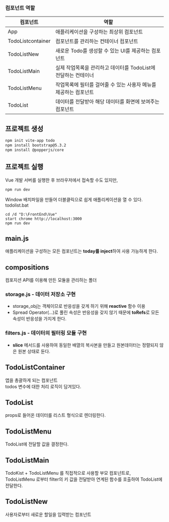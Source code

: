 ### 컴포넌트 역할  

컴포넌트 | 역할
-- | -- 
App | 애플리케이션을 구성하는 최상위 컴포넌트  
TodoListcontainer | 컴포넌트를 관리하는 컨테이너 컴포넌트
TodoListNew | 새로운 Todo를 생성할 수 있는 UI를 제공하는 컴포넌트
TodoListMain | 실제 작업목록을 관리하고 데이터를 TodoList에 전달하는 컨테이너
TodoListMenu | 작업목록에 필터를 걸어줄 수 있는 사용자 메뉴를 제공하는 컴포넌트
TodoList | 데이터를 전달받아 해당 데이터를 화면에 보여주는 컴포넌트


## 프로젝트 생성
```bash
npm init vite-app todo  
npm install bootstrap@5.3.2  
npm install @popperjs/core  
```

## 프로젝트 실행
Vue 개발 서버를 실행한 후 브라우저에서 접속할 수도 있지만,
```
npm run dev
```
Window 배치파일을 만들어 더블클릭으로 쉽게 애플리케이션을 열 수 있다.
todolist.bat
```
cd /d "D:\FrontEnd\Vue"
start chrome http://localhost:3000
npm run dev
```

## main.js
애플리케이션을 구성하는 모든 컴포넌트는 **today를 inject**하여 사용 가능하게 한다.

## compositions
컴포지션 API를 이용해 만든 모듈을 관리하는 폴더

### storage.js - 데이터 저장소 구현
- storage_obj는 객체이므로 반응성을 갖게 하기 위해 **reactive** 함수 이용  
- Spread Operator(...)로 풀린 속성은 반응성을 갖지 않기 때문에 **toRefs**로 모든 속성이 반응성을 가지게 한다.

### filters.js - 데이터의 필터링 모듈 구현
- **slice** 메서드를 사용하여 동일한 배열의 복사본을 만들고 원본데이터는 정렬되지 않은 원본 상태로 둔다.

## TodoListContainer
앱을 총괄하게 되는 컴포넌트  
todos 변수에 대한 처리 로직이 담겨있다.

## TodoList 
props로 들어온 데이터를 리스트 형식으로 렌더링한다.

## TodoListMenu
TodoList에 전달할 값을 결정한다.

## TodoListMain
TodoKist + TodoListMenu 를 직접적으로 사용할 부모 컴포넌트로,  
TodoListMenu 로부터 filter의 키 값을 전달받아 연계된 함수를 호출하여 TodoList에 전달한다.

## TodoListNew
사용자로부터 새로운 할일을 입력받는 컴포넌트